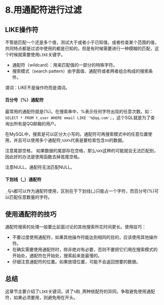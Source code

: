 # 8.用通配符进行过滤

## LIKE操作符
不管是匹配一个还是多个值，测试大于或者小于已知值，或者检查某个范围的值，共同特点都是过滤中使用的都是已知的。但是有时候需要进行一种模糊的匹配，这个时候就需要使用`LIKE`关键字。

* 通配符（wildcard）：用来匹配值的一部分的特殊字符。
* 搜索模式（search pattern）由字面值、通配符或者两者组合构成的搜索条件。

谓词：LIKE不是操作符而是谓词。
#### 百分号（%）通配符
最常用的通配符就是(%)。在搜索串中，%表示任何字符出现的任意次数。如：
`SELECT * FROM t_user WHERE email LIKE '%@qq.com';`，这个SQL就是为了查询出所有是QQ邮箱的用户。

在MySQL中，搜索是可以区分大小写的。通配符可再搜索模式中的任意位置使用，并且可以使用多个通配符,`%XX%`代表是要检索包含`XX`的数据。

注意尾部空格， 如果数据的尾部存在空格，那么`%XX`这种的可能就会无法匹配到，因此好的办法是使用函数去掉首尾空格。

注意NULL，通配符无法匹配NULL。
#### 下划线（_）通配符

`_`与`%`都可以作为通配符使用，区别在于下划线(_)只能占一个字符，而百分号(%)可以匹配任意数量的字符。

## 使用通配符的技巧
通配符搜索的处理一般要比前面讨论的其他搜索所花时间更长。使用技巧：
* 不要过度使用通配符，如果其他操作符能达到相同的目的，应该使用其他操作符。
* 在确实需要使用通配符时，除非绝对有必要，否则不要把它们用在搜索模式的开始处，通配符在开始处，搜索起来是最慢的。
* 仔细注意通配符的位置。如果放错位置，可能不会返回想要的数据。

## 总结
这章节主要介绍了`LIKE`关键词，讲了`%`和`_`两种统配符的异同。争取避免使用通配符，如果必须要用，则避免用在开头。
